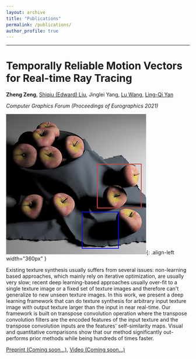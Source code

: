 ```yaml
---
layout: archive
title: "Publications"
permalink: /publications/
author_profile: true
---
```


<!-- {% if author.googlescholar %}
  You can also find my articles on <u><a href="{{author.googlescholar}}">my Google Scholar profile</a>.</u>
{% endif %}

{% include base_path %}

{% for post in site.publications reversed %}
  {% include archive-single-pub.html %}
{% endfor %} -->

---

# Temporally Reliable Motion Vectors for Real-time Ray Tracing

**Zheng Zeng**, [Shiqiu (Edward) Liu](http://behindthepixels.io/), Jinglei Yang, [Lu Wang](http://vr.sdu.edu.cn/info/1010/1060.htm), [Ling-Qi Yan](https://sites.cs.ucsb.edu/~lingqi/)

*Computer Graphics Forum (Proceedings of Eurographics 2021)*

![](/images/pub_img_trmv.jpg){: .align-left width="360px" }

Existing texture synthesis usually suffers from several issues: non-learning based approaches, which mainly rely on iterative optimization, are usually very slow; recent deep learning-based approaches usually over-fit to a single texture image or a fixed set of texture images and therefore can't generalize to new unseen texture images. In this work, we present a deep learning framework that can do texture synthesis for arbitrary input texture image with output texture larger than the input in near real-time. Our framework is built on transpose convolution operation where the transpose convolution filters are the encoded features of the input texture and the transpose convolution inputs are the features' self-similarity maps. Visual and quantitative comparisons show that our method significantly out-performs prior methods while being hundreds of times faster.  

[Preprint (Coming soon...)](), [Video (Coming soon...)]()